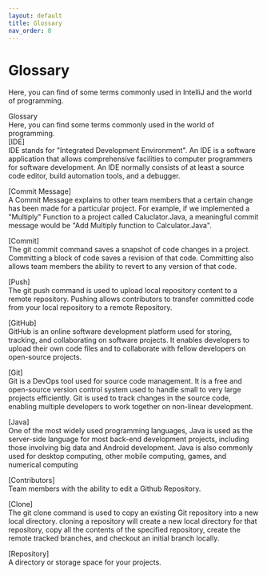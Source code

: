 ```yaml
---
layout: default
title: Glossary
nav_order: 8
---
```


# Glossary

Here, you can find of some terms commonly used in IntelliJ and the world of programming. 

Glossary  
Here, you can find some terms commonly used in the world of programming.  
[IDE]  
IDE stands for "Integrated Development Environment". An IDE is a software application that allows comprehensive facilities to computer programmers for software development. An IDE normally consists of at least a source code editor, build automation tools, and a debugger.  


[Commit Message]  
A Commit Message explains to other team members that a certain change has been made for a particular project. For example, if we implemented a "Multiply" Function to a project called Caluclator.Java, a meaningful commit message would be "Add Multiply function to Calculator.Java".  

[Commit]  
The git commit command saves a snapshot of code changes in a project. Committing a block of code saves a revision of that code. Committing also allows team members the ability to revert to any version of that code.  

[Push]  
The git push command is used to upload local repository content to a remote repository. Pushing allows contributors to transfer committed code from your local repository to a remote Repository.  

[GitHub]  
GitHub is an online software development platform used for storing, tracking, and collaborating on software projects. It enables developers to upload their own code files and to collaborate with fellow developers on open-source projects.  

[Git]  
Git is a DevOps tool used for source code management. It is a free and open-source version control system used to handle small to very large projects efficiently. Git is used to track changes in the source code, enabling multiple developers to work together on non-linear development.  

[Java]  
One of the most widely used programming languages, Java is used as the server-side language for most back-end development projects, including those involving big data and Android development. Java is also commonly used for desktop computing, other mobile computing, games, and numerical computing  

[Contributors]  
Team members with the ability to edit a Github Repository.  

[Clone]  
The git clone command is used to copy an existing Git repository into a new local directory. cloning a repository will create a new local directory for that repository, copy all the contents of the specified repository, create the remote tracked branches, and checkout an initial branch locally.  

[Repository]  
A directory or storage space for your projects.
